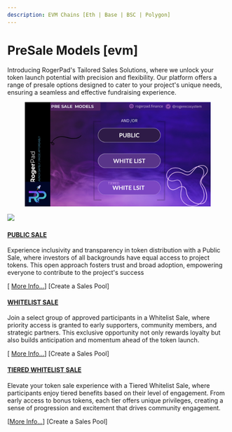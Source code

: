 ```yaml
---
description: EVM Chains [Eth | Base | BSC | Polygon]
---
```


# PreSale Models \[evm]

Introducing RogerPad's Tailored Sales Solutions, where we unlock your token launch potential with precision and flexibility. Our platform offers a range of presale options designed to cater to your project's unique needs, ensuring a seamless and effective fundraising experience.



<figure><img src="../../.gitbook/assets/4.png" alt=""><figcaption></figcaption></figure>

![](https://docs.rogerpad.finance/~gitbook/image?url=https%3A%2F%2F3140037524-files.gitbook.io%2F%7E%2Ffiles%2Fv0%2Fb%2Fgitbook-x-prod.appspot.com%2Fo%2Fspaces%252F2tqbPa3m9HBIWVFa5iz7%252Fuploads%252F0U9pzBv7AbzorjM6gaZk%252FD4E0E394-DA9B-4B85-9355-60CB1F66F536_4_5005_c.jpeg%3Falt%3Dmedia%26token%3D6d50a900-2672-4abc-99b6-0e35b54432d3\&width=768\&dpr=4\&quality=100\&sign=9c2fc442\&sv=1)

#### [PUBLIC SALE](https://docs.rogerpad.finance/v/rogerpad-solana-chain/solana-chain/solana-chain/roger-pad-details/presale-models/public-sale) <a href="#public-sale" id="public-sale"></a>

Experience inclusivity and transparency in token distribution with a Public Sale, where investors of all backgrounds have equal access to project tokens. This open approach fosters trust and broad adoption, empowering everyone to contribute to the project's success

\[ [More Info...](https://docs.rogerpad.finance/v/rogerpad-solana-chain/solana-chain/solana-chain/roger-pad-details/presale-models/public-sale)] \[Create a Sales Pool]

#### [WHITELIST SALE](https://docs.rogerpad.finance/v/rogerpad-solana-chain/solana-chain/solana-chain/roger-pad-details/presale-models/whitelist) <a href="#whitelist-sale" id="whitelist-sale"></a>

Join a select group of approved participants in a Whitelist Sale, where priority access is granted to early supporters, community members, and strategic partners. This exclusive opportunity not only rewards loyalty but also builds anticipation and momentum ahead of the token launch.

\[ [More Info...](https://docs.rogerpad.finance/v/rogerpad-solana-chain/solana-chain/solana-chain/roger-pad-details/presale-models/whitelist)] \[Create a Sales Pool]

#### [TIERED WHITELIST SALE](https://docs.rogerpad.finance/v/rogerpad-solana-chain/solana-chain/solana-chain/roger-pad-details/presale-models/tiered-whitelist) <a href="#tiered-whitelist-sale" id="tiered-whitelist-sale"></a>

Elevate your token sale experience with a Tiered Whitelist Sale, where participants enjoy tiered benefits based on their level of engagement. From early access to bonus tokens, each tier offers unique privileges, creating a sense of progression and excitement that drives community engagement.&#x20;

\[[More Info...](https://docs.rogerpad.finance/v/rogerpad-solana-chain/solana-chain/solana-chain/roger-pad-details/presale-models/tiered-whitelist)] \[Create a Sales Pool]
